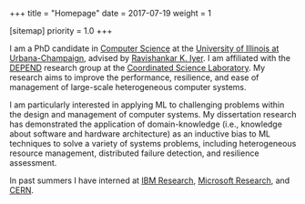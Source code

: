 +++
title = "Homepage"
date = 2017-07-19
weight = 1

[sitemap]
  priority = 1.0
+++

I am a PhD candidate in [Computer Science][cs@uiuc] at the [University of Illinois at
Urbana-Champaign][uiuc], advised by [Ravishankar K. Iyer][rkiyer]. I am affiliated with the
[DEPEND][] research group at the [Coordinated Science Laboratory][csl]. My research aims to improve
the performance, resilience, and ease of management of large-scale heterogeneous computer systems.

I am particularly interested in applying ML to challenging problems within the design and management
of computer systems. My dissertation research has demonstrated the application of domain-knowledge
(i.e., knowledge about software and hardware architecture) as an inductive bias to ML techniques to
solve a variety of systems problems, including heterogeneous resource management, distributed
failure detection, and resilience assessment.

In past summers I have interned at [IBM Research][ibm], [Microsoft Research][msr], and [CERN][].

[uiuc]: https://illinois.edu
[cs@uiuc]: https://cs.illinois.edu
[rkiyer]: https://ece.illinois.edu/about/directory/faculty/rkiyer
[depend]: http://publish.illinois.edu/csldepend/
[csl]: http://csl.illinois.edu/
[cern]: https://cern.ch
[msr]: http://research.microsoft.com
[ibm]: http://ibm.com
